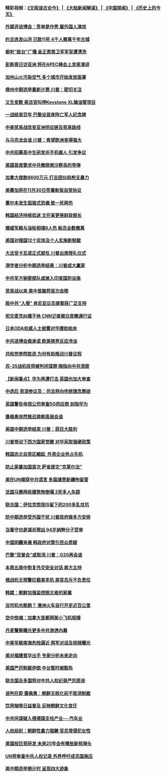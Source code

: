 #### 精彩视频：[《文昭谈古论今》](https://github.com/gfw-breaker/wenzhao/blob/master/README.md?t=11111531) | [《大陆新闻解读》](https://github.com/gfw-breaker/ntdtv-comedy/blob/master/README.md?t=11111531) | [《中国禁闻》](https://github.com/gfw-breaker/ntdtv-news/blob/master/README.md?t=11111531) | [《历史上的今天》](https://github.com/gfw-breaker/today-in-history/blob/master/README.md?t=11111531) 

#### [外媒评进博会：签单是作秀 雇外国人演戏](../pages/nsc418/n10844281.md?t=11111531) 

#### [约旦连发山洪 已致11死 4千人撤离千年古城](../pages/nsc418/n10844615.md?t=11111531) 

#### [偷听“敌台”广播 金正恩禁卫军军官遭清洗](../pages/nsc418/n10844353.md?t=11111531) 

#### [彭斯周日访亚洲 将在APEC峰会上发表演讲](../pages/nsc418/n10844075.md?t=11111531) 

#### [加州山火污染空气 多个城市开始发放面罩](../pages/nsc418/n10844214.md?t=11111531) 

#### [佛州中期选举重新计票 川普：密切关注](../pages/nsc418/n10843995.md?t=11111531) 

#### [又生变数 美法官叫停Keystone XL输油管项目](../pages/nsc418/n10843752.md?t=11111531) 

#### [一战结束百年 巴黎设首座阵亡军人纪念碑](../pages/nsc418/n10843698.md?t=11111531) 

#### [中美贸易战改变亚洲供应链及贸易路线](../pages/nsc418/n10843491.md?t=11111531) 

#### [与马克龙会谈 川普：希望欧洲变得强大](../pages/nsc418/n10843329.md?t=11111531) 

#### [中共招募高中生研发杀手机器人 引发争议](../pages/nsc418/n10842419.md?t=11111531) 

#### [美国首度要求中共撤除南沙群岛的导弹](../pages/nsc418/n10842945.md?t=11111531) 

#### [加拿大拨款8600万元 打击团伙和枪支暴力](../pages/nsc418/n10842249.md?t=11111531) 

#### [美墨加将在11月30日签署新版自贸协议](../pages/nsc418/n10841572.md?t=11111531) 

#### [墨尔本发生孤狼式恐袭 致一死两伤](../pages/nsc418/n10840893.md?t=11111531) 

#### [韩国经济持续低迷 文在寅更换财政部长](../pages/nsc418/n10839960.md?t=11111531) 

#### [挪威军舰与油轮相撞8人伤 船员全数撤离](../pages/nsc418/n10841146.md?t=11111531) 

#### [美国对俄国12个实体及个人实施新制裁](../pages/nsc418/n10841109.md?t=11111531) 

#### [大法官卡瓦诺正式就任 川普出席授礼仪式](../pages/nsc418/n10840367.md?t=11111531) 

#### [港学者分析中期选举结果：川普成大赢家](../pages/nsc418/n10840095.md?t=11111531) 

#### [中共军方秘密部队或骇入印度国防设施](../pages/nsc418/n10839561.md?t=11111531) 

#### [贸易战以来 美中首脑将首次会晤](../pages/nsc418/n10839071.md?t=11111531) 

#### [阻中共“入侵” 肯尼亚议员提案获广泛支持](../pages/nsc418/n10839184.md?t=11111531) 

#### [拒交麦克纠缠不休 CNN记者被白宫撤通行证](../pages/nsc418/n10838526.md?t=11111531) 

#### [日本ODA权威人士披露对华援助始末](../pages/nsc418/n10838064.md?t=11111531) 

#### [中共进博会做承诺 欧美商界反应冷淡](../pages/nsc418/n10837102.md?t=11111531) 

#### [共和党参院胜选 为何有助推动川普议程](../pages/nsc418/n10836979.md?t=11111531) 

#### [苏-35战机技师被判间谍罪 暗指向中共泄密](../pages/nsc418/n10837017.md?t=11111531) 

#### [【新闻看点】华为再遭打击 英国也加大审查](../pages/nsc418/n10836745.md?t=11111531) 

#### [中选后 资深参议员：司法将向传统理念靠拢](../pages/nsc418/n10836636.md?t=11111531) 

#### [英国警告电信公司审查5G供应商 剑指华为](../pages/nsc418/n10836577.md?t=11111531) 

#### [蓬佩奥突然推迟美朝高层会谈](../pages/nsc418/n10836329.md?t=11111531) 

#### [美国中期选举结束 川普：获巨大胜利](../pages/nsc418/n10834872.md?t=11111531) 

#### [川普带动下西方国家觉醒 对华采取强硬政策](../pages/nsc418/n10834533.md?t=11111531) 

#### [韩国忠北自贸区崛起  外资企业抢占先机](../pages/nsc418/n10834775.md?t=11111531) 

#### [防止家暴加国首次 萨省提交“克莱尔法”](../pages/nsc418/n10834469.md?t=11111531) 

#### [美在UN揭穿中共谎言 多国谴责新疆拘留营](../pages/nsc418/n10834220.md?t=11111531) 

#### [法国马赛两栋建筑物倒塌 2死多人失踪](../pages/nsc418/n10834087.md?t=11111531) 

#### [联合国：伊拉克惊现IS留下的200多乱坟坑](../pages/nsc418/n10834036.md?t=11111531) 

#### [防中期选举受外国干扰 川普政府做多方安排](../pages/nsc418/n10834018.md?t=11111531) 

#### [当看守也是谋杀帮凶 94岁纳粹分子受审](../pages/nsc418/n10833872.md?t=11111531) 

#### [中国阴霾来袭 韩政府对策引民众质疑](../pages/nsc418/n10833148.md?t=11111531) 

#### [巴黎“双普会”或取消 川普：G20再会谈](../pages/nsc418/n10833220.md?t=11111531) 

#### [本周五美中恢复外交安全对话 美方主持](../pages/nsc418/n10833126.md?t=11111531) 

#### [俄战机无预警拦截美军机 美官员斥不负责任](../pages/nsc418/n10833077.md?t=11111531) 

#### [韩媒：朝鲜加强监控脱北者的家属](../pages/nsc418/n10833035.md?t=11111531) 

#### [没司机也能跑？ 澳洲火车自行开走近百公里](../pages/nsc418/n10832834.md?t=11111531) 

#### [空中惊魂：加拿大首都两架小飞机相撞](../pages/nsc418/n10832154.md?t=11111531) 

#### [丹麦警察曝光更多中共渗透内幕](../pages/nsc418/n10821828.md?t=11111531) 

#### [中美军舰南海危险逼近 两军对话及视频曝光](../pages/nsc418/n10831927.md?t=11111531) 

#### [美对福建晋华出手 专家分析未来走向](../pages/nsc418/n10831864.md?t=11111531) 

#### [美国严厉制裁伊朗 中台暂时被豁免](../pages/nsc418/n10831685.md?t=11111531) 

#### [联合国及多国将对中共人权纪录严厉质询](../pages/nsc418/n10831604.md?t=11111531) 

#### [谈判在即 蓬佩奥：朝鲜无核化前不取消制裁](../pages/nsc418/n10831195.md?t=11111531) 

#### [饮用咖啡日益普及 反映朝鲜文化变迁](../pages/nsc418/n10831233.md?t=11111531) 

#### [中共间谍疑入侵德国支柱产业──汽车业](../pages/nsc418/n10830522.md?t=11111531) 

#### [人权组织：朝鲜性暴力猖獗 官员常侵犯女性](../pages/nsc418/n10830721.md?t=11111531) 

#### [美国投巨资研发 未来25年会有哪些新核弹头](../pages/nsc418/n10830032.md?t=11111531) 

#### [UN将审查中共人权记录 外界呼吁成员国施压](../pages/nsc418/n10829693.md?t=11111531) 

#### [美中期选举倒计时 呈现四大迹象](../pages/nsc418/n10828710.md?t=11111531) 

